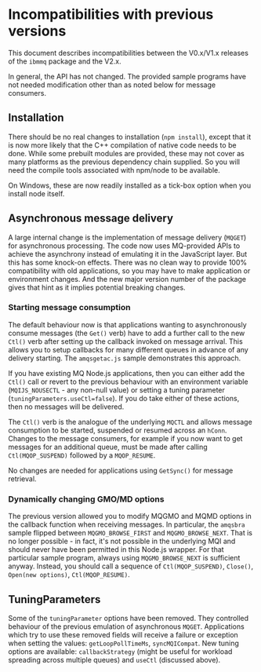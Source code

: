 # Incompatibilities with previous versions

This document describes incompatibilities between the V0.x/V1.x releases
of the `ibmmq` package and the V2.x.

In general, the API has not changed. The provided sample programs have not
needed modification other than as noted below for message consumers.

## Installation
There should be no real changes to installation (`npm install`), except that it is now more likely
that the C++ compilation of native code needs to be done. While some prebuilt modules
are provided, these may not cover as many platforms as the previous dependency chain
supplied. So you will need the compile tools associated with npm/node to be available.

On Windows, these are now readily installed as a tick-box option when you install node itself.

## Asynchronous message delivery
A large internal change is the implementation of message delivery (`MQGET`) for asynchronous
processing. The code now uses MQ-provided APIs to achieve the asynchrony instead of 
emulating it in the JavaScript layer. But this has some knock-on effects. There was no clean way
to provide 100% compatibility with old applications, so you may have to make application or
environment changes. And the new major version number of the package gives that hint as it implies
potential breaking changes.

### Starting message consumption
The default behaviour now is that applications wanting to asynchronously consume messages (the `Get()`
verb) have to add a further call to the new `Ctl()` verb after setting up the callback invoked
on message arrival. This allows you to setup callbacks for many different queues in advance of any
delivery starting. The `amqsgetac.js` sample demonstrates this approach. 

If you have existing MQ Node.js applications, then you can either add the `Ctl()` call or revert to 
the previous behaviour with an environment variable (`MQIJS_NOUSECTL` - any non-null value) or 
setting a tuning parameter (`tuningParameters.useCtl=false`). If you do take either of these actions, then
no messages will be delivered.

The `Ctl()` verb is the analogue of the underlying `MQCTL` and allows message consumption to be started,
suspended or resumed across an `hConn`. Changes to the message consumers, for example if you now want to 
get messages for an additional queue, must be made after calling `Ctl(MQOP_SUSPEND)` followed by a `MQOP_RESUME`.

No changes are needed for applications using `GetSync()` for message retrieval.

### Dynamically changing GMO/MD options
The previous version allowed you to modify MQGMO and MQMD options in the callback function when receiving messages.
In particular, the `amqsbra` sample flipped between `MQGMO_BROWSE_FIRST` and `MQGMO_BROWSE_NEXT`. That is no longer
possible - in fact, it's not possible in the underlying MQI and should never have been permitted in this Node.js wrapper.
For that particular sample program, always using `MQGMO_BROWSE_NEXT` is sufficient anyway. Instead, you should call a 
sequence of `Ctl(MQOP_SUSPEND)`, `Close()`, `Open(new options)`, `Ctl(MQOP_RESUME)`.

## TuningParameters
Some of the `tuningParameter` options have been removed. They controlled behaviour of the previous emulation
of asynchronous `MQGET`. Applications which try to use these removed fields will receive a failure or exception when
setting the values: `getLoopPollTimeMs`, `syncMQICompat`. New tuning options are available: `callbackStrategy` (might be
useful for workload spreading across multiple queues) and `useCtl` (discussed above).